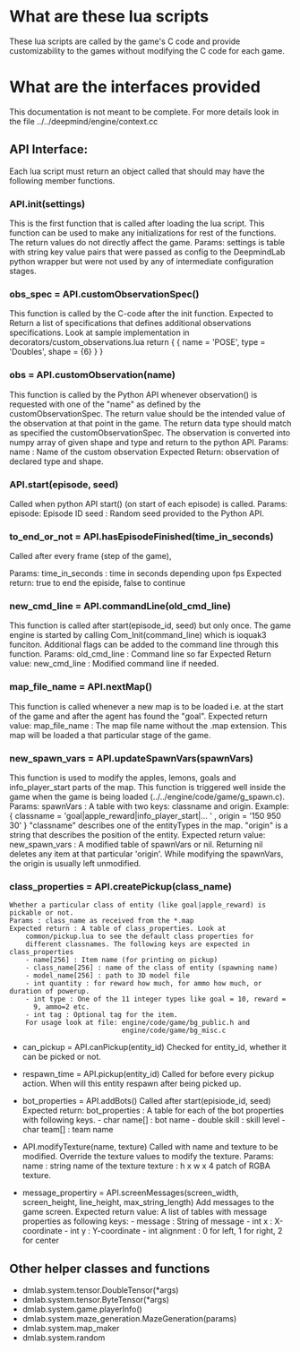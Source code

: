 # What are these lua scripts
These lua scripts are called by the game's C code and provide
customizability to the games without modifying the C code for each
game.

# What are the interfaces provided
This documentation is not meant to be complete. For more details look in the file
../../deepmind/engine/context.cc

## API Interface:
  Each lua script must return an object called that should may have
  the following member functions.

### API.init(settings)
  This is the first function that is called after loading the lua
  script. This function can be used to make any initializations for rest of
  the functions. The return values do not directly affect the game.
  Params: settings is table with string key value pairs that were passed as
        config to the DeepmindLab python wrapper but were not used by any of
        intermediate configuration stages.
       

### obs_spec = API.customObservationSpec()
  This function is called by the C-code after the init function.
  Expected to Return a list of specifications that defines additional
  observations specifications.
  Look at sample implementation in decorators/custom_observations.lua
  return { { name = 'POSE', type = 'Doubles', shape = {6} } }

### obs = API.customObservation(name)
  This function is called by the Python API whenever observation() is requested
  with one of the "name" as defined by the customObservationSpec. The return value
  should be the intended value of the observation at that point in the game.
  The return data type should match as specified the customObservationSpec.
  The observation is converted into numpy array of given shape and
  type and return to the python API.
  Params: name : Name of the custom observation
  Expected Return: observation of declared type and shape.
  
### API.start(episode, seed)
  Called when python API start() (on start of each episode) is called.
  Params: episode: Episode ID
          seed   : Random seed provided to the Python API.
  
### to_end_or_not = API.hasEpisodeFinished(time_in_seconds)
  Called after every frame (step of the game),

  Params: time_in_seconds : time in seconds depending upon fps
  Expected return: true to end the episide, false to continue
  
### new_cmd_line = API.commandLine(old_cmd_line)
  This function is called after start(episode_id, seed) but only once.
  The game engine is started by calling Com_Init(command_line) which is
  ioquak3 funciton. Additional flags can be added to the command line
  through this function.
  Params: old_cmd_line : Command line so far
  Expected Return value: new_cmd_line : Modified command line if needed.

### map_file_name = API.nextMap()
  This function is called whenever a new map is to be loaded i.e. at the start
  of the game and after the agent has found the "goal".
  Expected return value: map_file_name : The map file name without the
  .map extension. This map will be loaded a that particular stage of the game.
  
### new_spawn_vars = API.updateSpawnVars(spawnVars)
  This function is used to modify the apples, lemons, goals and info_player_start
  parts of the map. This function is triggered well inside the game
  when the game is being loaded (../../engine/code/game/g_spawn.c).
  Params: spawnVars : A table with two keys: classname and origin. Example:
                    { classname = 'goal|apple_reward|info_player_start|... '
                    , origin = '150 950 30' }
                    "classname" describes one of the entityTypes in the map.
                    "origin" is a string that describes the position of the entity.
  Expected return value: new_spawn_vars : A modified table of spawnVars or nil.
           Returning nil deletes any item at that particular 'origin'.
           While modifying the spawnVars, the origin is usually left unmodified.
  
### class_properties = API.createPickup(class_name)
    Whether a particular class of entity (like goal|apple_reward) is
    pickable or not.
    Params : class_name as received from the *.map
    Expected return : A table of class_properties. Look at
        common/pickup.lua to see the default class properties for
        different classnames. The following keys are expected in class_properties
        - name[256] : Item name (for printing on pickup)
        - class_name[256] : name of the class of entity (spawning name)
        - model_name[256] : path to 3D model file
        - int quantity : for reward how much, for ammo how much, or duration of powerup.
        - int type : One of the 11 integer types like goal = 10, reward =
          9, ammo=2 etc.
        - int tag : Optional tag for the item.
        For usage look at file: engine/code/game/bg_public.h and 
                                engine/code/game/bg_misc.c


* can_pickup = API.canPickup(entity_id)
  Checked for entity_id, whether it can be picked or not.

* respawn_time = API.pickup(entity_id)
  Called for before every pickup action. When will this entity respawn
  after being picked up.

* bot_properties = API.addBots()
  Called after start(episiode_id, seed)
  Expected return: bot_properties : A table for each of the bot
          properties with following keys.
          - char name[] : bot name
          - double skill : skill level
          - char team[] : team name

* API.modifyTexture(name, texture)
  Called with name and texture to be modified. Override the texture
  values to modify the texture.
  Params: name : string name of the texture
          texture : h x w x 4 patch of RGBA texture.
 
* message_propertiry = API.screenMessages(screen_width, screen_height, line_height, max_string_length)
  Add messages to the game screen.
  Expected return value: A list of tables with message properties as following keys:
                  - message : String of message
                  - int x : X-coordinate 
                  - int y : Y-coordinate
                  - int alignment : 0 for left, 1  for right, 2 for center
  
## Other helper classes and functions
* dmlab.system.tensor.DoubleTensor(*args)
* dmlab.system.tensor.ByteTensor(*args)
* dmlab.system.game.playerInfo()
* dmlab.system.maze_generation.MazeGeneration(params)
* dmlab.system.map_maker
* dmlab.system.random

